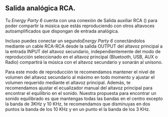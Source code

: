 ## Salida analógica RCA.

Tu *Energy Party 6* cuenta con una conexión de Salida auxiliar RCA () para poder compartir la música que estás reproduciendo con otros altavoces autoamplificados que dispongan de entrada analógica.

Incluso puedes conectar un segundo*Energy Party 6* conectándolos mediante un cable RCA-RCA desde la salida OUTPUT del altavoz principal a la entrada INPUT del altavoz secundario, independientemente del modo de reproducción seleccionado en el altavoz principal (Bluetooth, USB,  AUX o Radio) compartirá la música con el altavoz secundario y sonarán al unísono. 

Para este modo de reproducción te recomendamos mantener el nivel de volumen del altavoz secundario al máximo en todo momento y ajustar el volumen requerido mediante el altavoz principal. Además, te recomendamos ajustar el ecualizador manual del altavoz principal para encontrar el equilibrio en el sonido. Nuestra propuesta para encontrar un sonido equilibrado es que mantengas todas las bandas en el centro excepto la banda de 3KHz y 10 KHz, te recomendamos que disminuyas en dos puntos la banda de los 10 KHz y en un punto el la banda de los 3 KHz.
